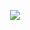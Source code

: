 <p align="center">
    <img src="https://github-readme-stats.vercel.app/api?username=Gardenghi-Antreem&show_icons=true&theme=tokyonight" />
</p>
